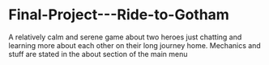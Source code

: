 # Final-Project---Ride-to-Gotham
A relatively calm and serene game about two heroes just chatting and learning more about each other on their long journey home.
Mechanics and stuff are stated in the about section of the main menu

